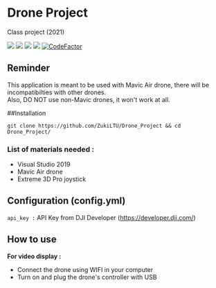 # Drone Project
Class project (2021)

![](https://img.shields.io/github/issues/ZukiLTU/Portique_Project)
![](https://img.shields.io/github/forks/ZukiLTU/Portique_Project)
![](https://img.shields.io/github/stars/ZukiLTU/Portique_Project)
![](https://img.shields.io/github/license/ZukiLTU/Portique_Project)
[![CodeFactor](https://www.codefactor.io/repository/github/zukiltu/drone_project/badge)](https://www.codefactor.io/repository/github/zukiltu/drone_project)

## Reminder
<div class="rem">
<!--<img src = "" alt="">-->
This application is meant to be used with Mavic Air drone, there will be incompatibilties with other drones.
<br/>Also, DO NOT use non-Mavic drones, it won't work at all.
</div>

##Installation
```
git clone https://github.com/ZukiLTU/Drone_Project && cd Drone_Project/

```
### List of materials needed :
<ul>
    <li>Visual Studio 2019</li>
    <li>Mavic Air drone</li>
    <li>Extreme 3D Pro joystick</li>
</ul>

## Configuration (config.yml)
`api_key :` API Key from DJI Developer (https://developer.dji.com/)<br/>

## How to use
**For video display :**
- Connect the drone using WIFI in your computer
- Turn on and plug the drone's controller with USB
